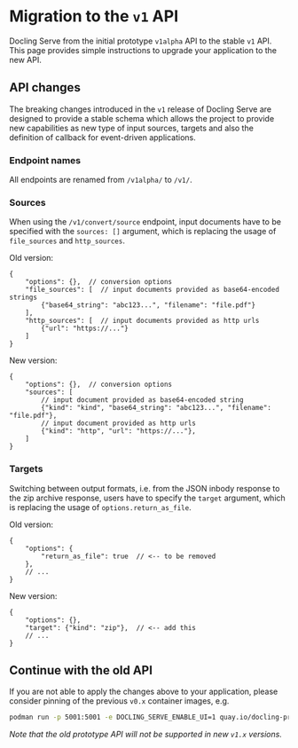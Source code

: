 # Migration to the `v1` API

Docling Serve from the initial prototype `v1alpha` API to the stable `v1` API.
This page provides simple instructions to upgrade your application to the new API.

## API changes

The breaking changes introduced in the `v1` release of Docling Serve are designed to provide a stable schema which
allows the project to provide new capabilities as new type of input sources, targets and also the definition of callback for event-driven applications.

### Endpoint names

All endpoints are renamed from `/v1alpha/` to `/v1/`.

### Sources

When using the `/v1/convert/source` endpoint, input documents have to be specified with the `sources: []` argument, which is replacing the usage of `file_sources` and `http_sources`.

Old version:

```jsonc
{
    "options": {},  // conversion options
    "file_sources": [  // input documents provided as base64-encoded strings
        {"base64_string": "abc123...", "filename": "file.pdf"}
    ],
    "http_sources": [  // input documents provided as http urls
        {"url": "https://..."}
    ]
}
```

New version:

```jsonc
{
    "options": {},  // conversion options
    "sources": [
        // input document provided as base64-encoded string
        {"kind": "kind", "base64_string": "abc123...", "filename": "file.pdf"},
        // input document provided as http urls
        {"kind": "http", "url": "https://..."},
    ]
}
```

### Targets

Switching between output formats, i.e. from the JSON inbody response to the zip archive response, users have to specify the `target` argument, which is replacing the usage of `options.return_as_file`.

Old version:

```jsonc
{
    "options": {
        "return_as_file": true  // <-- to be removed
    },
    // ...
}
```

New version:

```jsonc
{
    "options": {},
    "target": {"kind": "zip"},  // <-- add this
    // ...
}
```

## Continue with the old API

If you are not able to apply the changes above to your application, please consider pinning of the previous `v0.x` container images, e.g.

```sh
podman run -p 5001:5001 -e DOCLING_SERVE_ENABLE_UI=1 quay.io/docling-project/docling-serve:v0.16.1
```

_Note that the old prototype API will not be supported in new `v1.x` versions._

